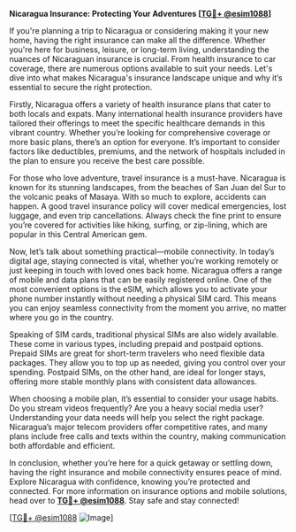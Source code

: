 **Nicaragua Insurance: Protecting Your Adventures [[TG💪+ @esim1088](https://t.me/s/esim1088)]**

If you're planning a trip to Nicaragua or considering making it your new home, having the right insurance can make all the difference. Whether you're here for business, leisure, or long-term living, understanding the nuances of Nicaraguan insurance is crucial. From health insurance to car coverage, there are numerous options available to suit your needs. Let's dive into what makes Nicaragua's insurance landscape unique and why it’s essential to secure the right protection.

Firstly, Nicaragua offers a variety of health insurance plans that cater to both locals and expats. Many international health insurance providers have tailored their offerings to meet the specific healthcare demands in this vibrant country. Whether you’re looking for comprehensive coverage or more basic plans, there’s an option for everyone. It’s important to consider factors like deductibles, premiums, and the network of hospitals included in the plan to ensure you receive the best care possible.

For those who love adventure, travel insurance is a must-have. Nicaragua is known for its stunning landscapes, from the beaches of San Juan del Sur to the volcanic peaks of Masaya. With so much to explore, accidents can happen. A good travel insurance policy will cover medical emergencies, lost luggage, and even trip cancellations. Always check the fine print to ensure you’re covered for activities like hiking, surfing, or zip-lining, which are popular in this Central American gem.

Now, let’s talk about something practical—mobile connectivity. In today’s digital age, staying connected is vital, whether you’re working remotely or just keeping in touch with loved ones back home. Nicaragua offers a range of mobile and data plans that can be easily registered online. One of the most convenient options is the eSIM, which allows you to activate your phone number instantly without needing a physical SIM card. This means you can enjoy seamless connectivity from the moment you arrive, no matter where you go in the country.

Speaking of SIM cards, traditional physical SIMs are also widely available. These come in various types, including prepaid and postpaid options. Prepaid SIMs are great for short-term travelers who need flexible data packages. They allow you to top up as needed, giving you control over your spending. Postpaid SIMs, on the other hand, are ideal for longer stays, offering more stable monthly plans with consistent data allowances.

When choosing a mobile plan, it’s essential to consider your usage habits. Do you stream videos frequently? Are you a heavy social media user? Understanding your data needs will help you select the right package. Nicaragua’s major telecom providers offer competitive rates, and many plans include free calls and texts within the country, making communication both affordable and efficient.

In conclusion, whether you’re here for a quick getaway or settling down, having the right insurance and mobile connectivity ensures peace of mind. Explore Nicaragua with confidence, knowing you’re protected and connected. For more information on insurance options and mobile solutions, head over to **[TG💪+ @esim1088](https://t.me/s/esim1088)**. Stay safe and stay connected!

[[TG💪+ @esim1088](https://t.me/s/esim1088) ![Image](https://i.postimg.cc/Y0z9fWf4/image.png)]